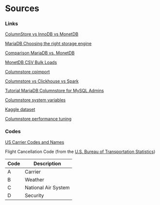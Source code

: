 # Sources

### Links

[ColumnStore vs InnoDB vs MonetDB](https://reportserver.net/blog/2016/06/20/mariadb-columnstore-vs-innodb-vs-monetdb/)

[MariaDB Choosing the right storage engine](https://mariadb.com/kb/en/choosing-the-right-storage-engine/)

[Comparison MariaDB vs. MonetDB](https://db-engines.com/en/system/MariaDB%3bMonetDB)

[MonetDB CSV Bulk Loads](https://www.monetdb.org/Documentation/ServerAdministration/LoadingBulkData/CSVBulkLoads)

[Columnstore cpimport](https://mariadb.com/docs/solutions/columnstore/load-columnstore-data/#cpimport)

[Columnstore vs Clickhouse vs Spark](https://www.percona.com/blog/2017/03/17/column-store-database-benchmarks-mariadb-columnstore-vs-clickhouse-vs-apache-spark/)

[Tutorial MariaDB Columnstore for MySQL Admins](https://dbsysupgrade.com/tutorial-mariadb-columnstore-for-mysql-admins/)

[Columnstore system variables](https://mariadb.com/kb/en/columnstore-system-variables/#operating-mode)

[Kaggle dataset](https://www.kaggle.com/bingecode/us-national-flight-data-2015-2020)

[Columnstore performance tuning](https://mariadb.com/kb/en/columnstore-performance-tuning/)

### Codes

[US Carrier Codes and Names](https://aspm.faa.gov/aspmhelp/index/ASQP__Carrier_Codes_and_Names.html)

Flight Cancellation Code (from the [U.S. Bureau of Transportation Statistics](https://www.transtats.bts.gov/Fields.asp?gnoyr_VQ=FGJ))

| Code | Description         |
| ---- | ------------------- |
| A    | Carrier             |
| B    | Weather             |
| C    | National Air System |
| D    | Security            |
